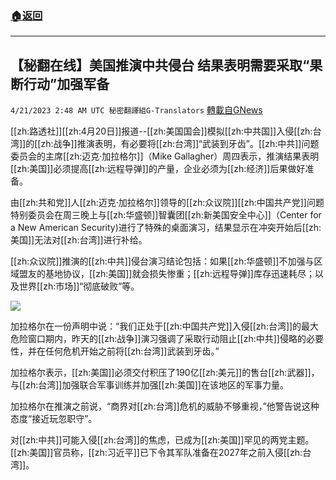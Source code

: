 ###  [:house:返回](README.md)
---


## 【秘翻在线】美国推演中共侵台 结果表明需要采取“果断行动”加强军备
`4/21/2023 2:48 AM UTC 秘密翻譯組G-Translators` [轉載自GNews](https://gnews.org/articles/1243233)

        

[[zh:路透社]][[zh:4月20日]]报道--[[zh:美国国会]]模拟[[zh:中共国]]入侵[[zh:台湾]]的[[zh:战争]]推演表明，有必要将[[zh:台湾]]“武装到牙齿”。[[zh:中共]]问题委员会的主席[[zh:迈克·加拉格尔]]（Mike Gallagher）周四表示，推演结果表明[[zh:美国]]必须提高[[zh:远程导弹]]的产量，企业必须为[[zh:经济]]后果做好准备。

由[[zh:共和党]]人[[zh:迈克·加拉格尔]]领导的[[zh:众议院]][[zh:中国共产党]]问题特别委员会在周三晚上与[[zh:华盛顿]]智囊团[[zh:新美国安全中心]]（Center for a New American Security)进行了特殊的桌面演习，结果显示在冲突开始后[[zh:美国]]无法对[[zh:台湾]]进行补给。

[[zh:众议院]]推演的[[zh:中共]]侵台演习结论包括：如果[[zh:华盛顿]]不加强与区域盟友的基地协议，[[zh:美国]]就会损失惨重；[[zh:远程导弹]]库存迅速耗尽；以及世界[[zh:市场]]“彻底破败”等。

![](https://i.imgur.com/rKszhkL.png)
        

加拉格尔在一份声明中说：“我们正处于[[zh:中国共产党]]入侵[[zh:台湾]]的最大危险窗口期内，昨天的[[zh:战争]]演习强调了采取行动阻止[[zh:中共]]侵略的必要性，并在任何危机开始之前将[[zh:台湾]]武装到牙齿。”

加拉格尔表示，[[zh:美国]]必须交付积压了190亿[[zh:美元]]的售台[[zh:武器]]，与[[zh:台湾]]加强联合军事训练并加强[[zh:美国]]在该地区的军事力量。

加拉格尔在推演之前说，“商界对[[zh:台湾]]危机的威胁不够重视，”他警告说这种态度“接近玩忽职守”。

对[[zh:中共]]可能入侵[[zh:台湾]]的焦虑，已成为[[zh:美国]]罕见的两党主题。[[zh:美国]]官员称，[[zh:习近平]]已下令其军队准备在2027年之前入侵[[zh:台湾]]。

